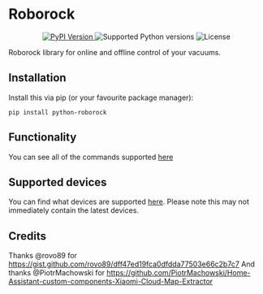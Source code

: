 # Roborock

<p align="center">
  <a href="https://pypi.org/project/python-roborock/">
    <img src="https://img.shields.io/pypi/v/python-roborock.svg?logo=python&logoColor=fff&style=flat-square" alt="PyPI Version">
  </a>
  <img src="https://img.shields.io/pypi/pyversions/python-roborock.svg?style=flat-square&logo=python&amp;logoColor=fff" alt="Supported Python versions">
  <img src="https://img.shields.io/pypi/l/python-roborock.svg?style=flat-square" alt="License">
</p>

Roborock library for online and offline control of your vacuums.

## Installation

Install this via pip (or your favourite package manager):

`pip install python-roborock`

## Functionality

You can see all of the commands supported [here]("https://python-roborock.readthedocs.io/en/latest/api_commands.html")

## Supported devices

You can find what devices are supported
[here]("https://python-roborock.readthedocs.io/en/latest/supported_devices.html").
Please note this may not immediately contain the latest devices.


## Credits

Thanks @rovo89 for https://gist.github.com/rovo89/dff47ed19fca0dfdda77503e66c2b7c7 And thanks @PiotrMachowski for https://github.com/PiotrMachowski/Home-Assistant-custom-components-Xiaomi-Cloud-Map-Extractor
